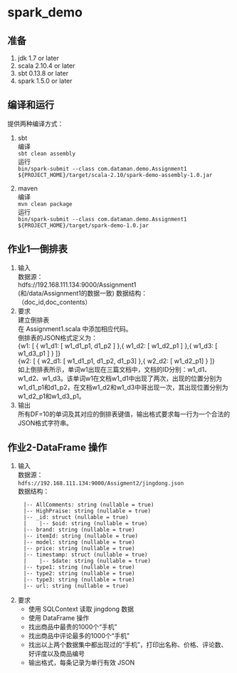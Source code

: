 # spark_demo
## 准备  
1. jdk 1.7 or later  
2. scala 2.10.4 or later  
3. sbt 0.13.8 or later  
4. spark 1.5.0 or later  

## 编译和运行  
提供两种编译方式：  
  1. sbt  
编译  
`sbt clean assembly`  
运行  
`bin/spark-submit --class com.dataman.demo.Assignment1 ${PROJECT_HOME}/target/scala-2.10/spark-demo-assembly-1.0.jar`  

  2. maven  
编译  
`mvn clean package`  
运行  
`bin/spark-submit --class com.dataman.demo.Assignment1 ${PROJECT_HOME}/target/spark-demo-1.0.jar`  

## 作业1—倒排表
1. 输入  
数据源：  
	hdfs://192.168.111.134:9000/Assignment1  
	(和/data/Assignment1的数据一致)
数据结构：  
	（doc_id,doc_contents）  
2. 要求  
建立倒排表  
	在 Assignment1.scala 中添加相应代码。  
	倒排表的JSON格式定义为：  
{w1: [ { w1_d1: [ w1_d1_p1, d1_p2 ] },{ w1_d2: [ w1_d2_p1 ] },{ w1_d3: [ w1_d3_p1 ] } ]}  
{w2: [ { w2_d1: [ w1_d1_p1, d1_p2, d1_p3] },{ w2_d2: [ w1_d2_p1] } ]}  
	如上倒排表所示，单词w1出现在三篇文档中，文档的ID分别：w1_d1、w1_d2、w1_d3。该单词w1在文档w1_d1中出现了两次，出现的位置分别为w1_d1_p1和d1_p2，在文档w1_d2和w1_d3中哥出现一次，其出现位置分别为w1_d2_p1和w1_d3_p1。  
3. 输出  
	所有DF=10的单词及其对应的倒排表键值，输出格式要求每一行为一个合法的JSON格式字符串。  
    
## 作业2-DataFrame 操作

1. 输入  
数据源：  
	```hdfs://192.168.111.134:9000/Assigment2/jingdong.json```  
数据结构：  

```  
	 |-- AllComments: string (nullable = true)
	 |-- HighPraise: string (nullable = true)
	 |-- _id: struct (nullable = true)
	 |    |-- $oid: string (nullable = true)
	 |-- brand: string (nullable = true)
	 |-- itemId: string (nullable = true)
	 |-- model: string (nullable = true)
	 |-- price: string (nullable = true)
	 |-- timestamp: struct (nullable = true)
	 |    |-- $date: string (nullable = true)
	 |-- type1: string (nullable = true)
	 |-- type2: string (nullable = true)
	 |-- type3: string (nullable = true)
	 |-- url: string (nullable = true)
```  

2. 要求  
	- 使用 SQLContext 读取 jingdong 数据
	- 使用 DataFrame 操作
	- 找出商品中最贵的1000个“手机”
	- 找出商品中评论最多的1000个“手机”
	- 找出以上两个数据集中都出现过的“手机”，打印出名称、价格、评论数、好评度以及商品编号
	- 输出格式，每条记录为单行有效 JSON
	
